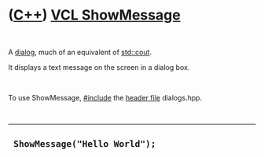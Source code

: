 



 

 

 

 

 

([C++](Cpp.md)) [VCL ShowMessage](CppVclShowMessage.md)
=========================================================

 

A [dialog](CppVclDialog.md), much of an equivalent of
[std::cout](CppCout.md).

It displays a text message on the screen in a dialog box.

 

To use ShowMessage, [\#include](CppInclude.md) the [header
file](CppHeaderFile.md) dialogs.hpp.

 

  --------------------------------
  ` ShowMessage("Hello World");`
  --------------------------------

 

 

 

 

 





 



